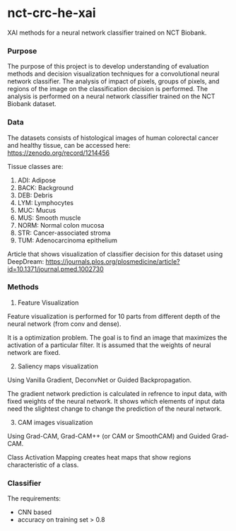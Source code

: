 # nct-crc-he-xai
XAI methods for a neural network classifier trained on NCT Biobank.


### Purpose

The purpose of this project is to develop understanding of evaluation methods and decision visualization techniques for a convolutional neural network classifier. The analysis of impact of pixels, groups of pixels, and regions of the image on the classification decision is performed. The analysis is performed on a neural network classifier trained on the NCT Biobank dataset.


### Data

The datasets consists of histological images of human colorectal cancer and healthy tissue, can be accessed here: https://zenodo.org/record/1214456

Tissue classes are:
1. ADI: Adipose
2. BACK: Background
3. DEB: Debris
4. LYM: Lymphocytes
5. MUC: Mucus
6. MUS: Smooth muscle
7. NORM: Normal colon mucosa
8. STR: Cancer-associated stroma
9. TUM: Adenocarcinoma epithelium

Article that shows visualization of classifier decision for this dataset using DeepDream: https://journals.plos.org/plosmedicine/article?id=10.1371/journal.pmed.1002730


### Methods

1. Feature Visualization

Feature visualization is performed for 10 parts from different depth of the neural network (from conv and dense).

It is a optimization problem. The goal is to find an image that maximizes the activation of a particular filter. It is assumed that the weights of neural network are fixed. 

2. Saliency maps visualization

Using Vanilla Gradient, DeconvNet or Guided Backpropagation.

The gradient network prediction is calculated in refrence to input data, with fixed weights of the neural network. It shows which elements of input data need the slightest change to change the prediction of the neural network.

3. CAM images visualization

Using Grad-CAM, Grad-CAM++ (or CAM or SmoothCAM) and Guided Grad-CAM.

Class Activation Mapping creates heat maps that show regions characteristic of a class.


### Classifier

The requirements:
- CNN based
- accuracy on training set > 0.8